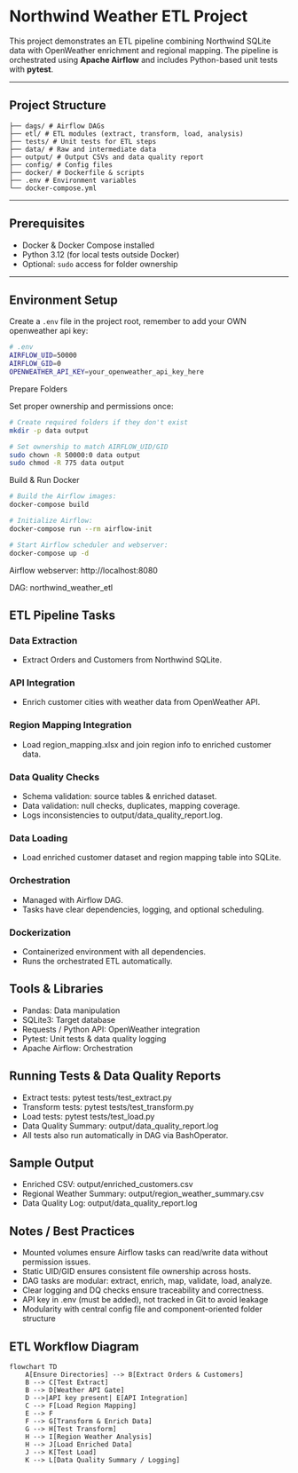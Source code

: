 # Northwind Weather ETL Project

This project demonstrates an ETL pipeline combining Northwind SQLite data with OpenWeather enrichment and regional mapping. The pipeline is orchestrated using **Apache Airflow** and includes Python-based unit tests with **pytest**.

---

## Project Structure

```
├── dags/ # Airflow DAGs
├── etl/ # ETL modules (extract, transform, load, analysis)
├── tests/ # Unit tests for ETL steps
├── data/ # Raw and intermediate data
├── output/ # Output CSVs and data quality report
├── config/ # Config files
├── docker/ # Dockerfile & scripts
├── .env # Environment variables
└── docker-compose.yml
```

---

## Prerequisites

- Docker & Docker Compose installed
- Python 3.12 (for local tests outside Docker)
- Optional: `sudo` access for folder ownership

---

## Environment Setup

Create a `.env` file in the project root, remember to add your OWN openweather api key:

```bash
# .env
AIRFLOW_UID=50000
AIRFLOW_GID=0
OPENWEATHER_API_KEY=your_openweather_api_key_here
```

Prepare Folders

Set proper ownership and permissions once:

```bash
# Create required folders if they don't exist
mkdir -p data output

# Set ownership to match AIRFLOW_UID/GID
sudo chown -R 50000:0 data output
sudo chmod -R 775 data output
```

Build & Run Docker

```bash
# Build the Airflow images:
docker-compose build

# Initialize Airflow:
docker-compose run --rm airflow-init

# Start Airflow scheduler and webserver:
docker-compose up -d
```

Airflow webserver: http://localhost:8080

DAG: northwind_weather_etl

## ETL Pipeline Tasks

### Data Extraction

- Extract Orders and Customers from Northwind SQLite.

### API Integration

- Enrich customer cities with weather data from OpenWeather API.

### Region Mapping Integration

- Load region_mapping.xlsx and join region info to enriched customer data.

### Data Quality Checks

- Schema validation: source tables & enriched dataset.
- Data validation: null checks, duplicates, mapping coverage.
- Logs inconsistencies to output/data_quality_report.log.

### Data Loading

- Load enriched customer dataset and region mapping table into SQLite.

### Orchestration

- Managed with Airflow DAG.
- Tasks have clear dependencies, logging, and optional scheduling.

### Dockerization

- Containerized environment with all dependencies.
- Runs the orchestrated ETL automatically.

## Tools & Libraries

- Pandas: Data manipulation
- SQLite3: Target database
- Requests / Python API: OpenWeather integration
- Pytest: Unit tests & data quality logging
- Apache Airflow: Orchestration

## Running Tests & Data Quality Reports

- Extract tests: pytest tests/test_extract.py
- Transform tests: pytest tests/test_transform.py
- Load tests: pytest tests/test_load.py
- Data Quality Summary: output/data_quality_report.log
- All tests also run automatically in DAG via BashOperator.

## Sample Output

- Enriched CSV: output/enriched_customers.csv
- Regional Weather Summary: output/region_weather_summary.csv
- Data Quality Log: output/data_quality_report.log

## Notes / Best Practices

- Mounted volumes ensure Airflow tasks can read/write data without permission issues.
- Static UID/GID ensures consistent file ownership across hosts.
- DAG tasks are modular: extract, enrich, map, validate, load, analyze.
- Clear logging and DQ checks ensure traceability and correctness.
- API key in .env (must be added), not tracked in Git to avoid leakage
- Modularity with central config file and component-oriented folder structure

## ETL Workflow Diagram

```mermaid
flowchart TD
    A[Ensure Directories] --> B[Extract Orders & Customers]
    B --> C[Test Extract]
    B --> D[Weather API Gate]
    D -->|API key present| E[API Integration]
    C --> F[Load Region Mapping]
    E --> F
    F --> G[Transform & Enrich Data]
    G --> H[Test Transform]
    H --> I[Region Weather Analysis]
    H --> J[Load Enriched Data]
    J --> K[Test Load]
    K --> L[Data Quality Summary / Logging]
```